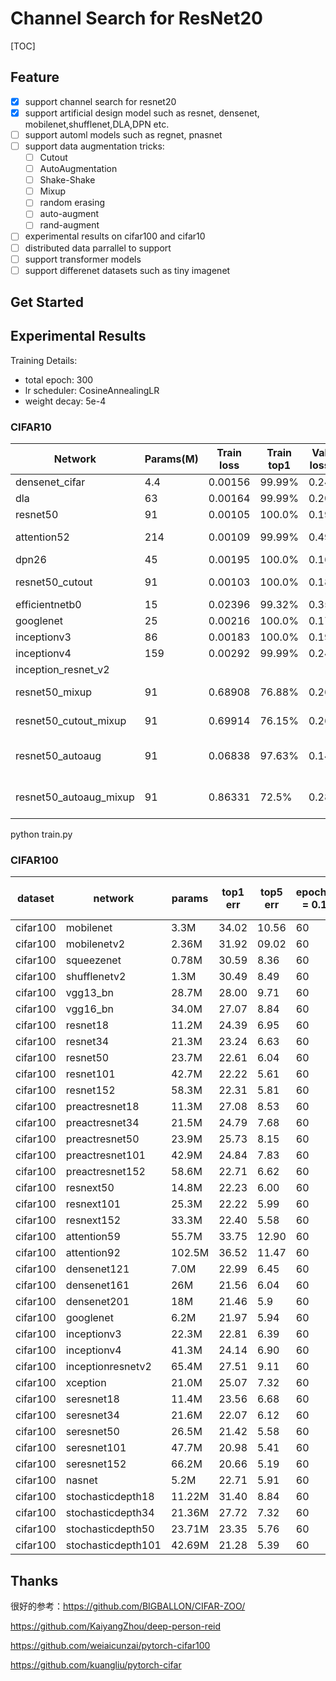 # Channel Search for ResNet20

[TOC]

## Feature

- [x] support channel search for resnet20
- [x] support artificial design model such as resnet, densenet, mobilenet,shufflenet,DLA,DPN etc. 
- [ ] support automl models such as regnet, pnasnet
- [ ] support data augmentation tricks:
	- [ ] Cutout
	- [ ] AutoAugmentation
	- [ ] Shake-Shake
	- [ ] Mixup
	- [ ] random erasing
	- [ ] auto-augment
	- [ ] rand-augment
- [ ] experimental results on cifar100 and cifar10
- [ ] distributed data parrallel to support
- [ ] support transformer models
- [ ] support differenet datasets such as tiny imagenet

## Get Started





## Experimental Results

Training Details:

- total epoch: 300 
- lr scheduler: CosineAnnealingLR
- weight decay: 5e-4

### CIFAR10

| Network                | Params(M) | Train loss | Train top1 | Val loss | Val top1 | Hyper                                   | GPU(M) |
| ---------------------- | --------- | ---------- | ---------- | -------- | -------- | --------------------------------------- | ------ |
| densenet_cifar         | 4.4       | 0.00156    | 99.99%     | 0.24     | 94.83%   | 0.1/256/w/o cutout                      | 7303   |
| dla                    | 63        | 0.00164    | 99.99%     | 0.20     | 95.57%   | 0.1/256/w/o cutout                      | 5555   |
| resnet50               | 91        | 0.00105    | 100.0%     | 0.19     | 95.74%   | 0.1/256/w/o cutout                      | 10895  |
| attention52            | 214       | 0.00109    | 99.99%     | 0.49     | 90.62%   | 0.01/256/w/o cutout                     | 5691   |
| dpn26                  | 45        | 0.00195    | 100.0%     | 0.16     | 95.43%   | 0.1/256/w/o cutout                      | 10260  |
| resnet50_cutout        | 91        | 0.00103    | 100.0%     | 0.18     | 95.87%   | 0.1/128/ cutout=0.5                     | 10895  |
| efficientnetb0         | 15        | 0.02396    | 99.32%     | 0.35     | 91.52%   | 0.1/128/w/o cutout                      | 3961   |
| googlenet              | 25        | 0.00216    | 100.0%     | 0.17     | 95.18%   | 0.1/128/w/o cutout                      | 7689   |
| inceptionv3            | 86        | 0.00183    | 100.0%     | 0.19     | 95.27%   | 0.1/128/w/o cutout                      | 8053   |
| inceptionv4            | 159       | 0.00292    | 99.99%     | 0.24     | 93.50%   | 0.1/64/w/o cutout                       | 7557   |
| inception_resnet_v2    |           |            |            |          |          |                                         |        |
| resnet50_mixup         | 91        | 0.68908    | 76.88%     | 0.26     | 96.44%   | 0.1/128/w/o cutout/ w mixup             | 10895  |
| resnet50_cutout_mixup  | 91        | 0.69914    | 76.15%     | 0.26     | 96.44%   | 0.1/128/cutout=0.5 /w mixup             | 10895  |
| resnet50_autoaug       | 91        | 0.06838    | 97.63%     | 0.14     | 96.10%   | 0.1/128/w/o cutout w/o mixup/ w autoaug | 6479   |
| resnet50_autoaug_mixup | 91        | 0.86331    | 72.5%      | 0.28     | 96.95%   | 0.1/128/w/o cutout w/mixup w/ autoaug   | 6101   |



python train.py 



### CIFAR100

| dataset  | network            | params | top1 err | top5 err | epoch(lr = 0.1) | epoch(lr = 0.02) | epoch(lr = 0.004) | epoch(lr = 0.0008) | total epoch |
| -------- | ------------------ | ------ | -------- | -------- | --------------- | ---------------- | ----------------- | ------------------ | ----------- |
| cifar100 | mobilenet          | 3.3M   | 34.02    | 10.56    | 60              | 60               | 40                | 40                 | 200         |
| cifar100 | mobilenetv2        | 2.36M  | 31.92    | 09.02    | 60              | 60               | 40                | 40                 | 200         |
| cifar100 | squeezenet         | 0.78M  | 30.59    | 8.36     | 60              | 60               | 40                | 40                 | 200         |
| cifar100 | shufflenetv2       | 1.3M   | 30.49    | 8.49     | 60              | 60               | 40                | 40                 | 200         |
| cifar100 | vgg13_bn           | 28.7M  | 28.00    | 9.71     | 60              | 60               | 40                | 40                 | 200         |
| cifar100 | vgg16_bn           | 34.0M  | 27.07    | 8.84     | 60              | 60               | 40                | 40                 | 200         |
| cifar100 | resnet18           | 11.2M  | 24.39    | 6.95     | 60              | 60               | 40                | 40                 | 200         |
| cifar100 | resnet34           | 21.3M  | 23.24    | 6.63     | 60              | 60               | 40                | 40                 | 200         |
| cifar100 | resnet50           | 23.7M  | 22.61    | 6.04     | 60              | 60               | 40                | 40                 | 200         |
| cifar100 | resnet101          | 42.7M  | 22.22    | 5.61     | 60              | 60               | 40                | 40                 | 200         |
| cifar100 | resnet152          | 58.3M  | 22.31    | 5.81     | 60              | 60               | 40                | 40                 | 200         |
| cifar100 | preactresnet18     | 11.3M  | 27.08    | 8.53     | 60              | 60               | 40                | 40                 | 200         |
| cifar100 | preactresnet34     | 21.5M  | 24.79    | 7.68     | 60              | 60               | 40                | 40                 | 200         |
| cifar100 | preactresnet50     | 23.9M  | 25.73    | 8.15     | 60              | 60               | 40                | 40                 | 200         |
| cifar100 | preactresnet101    | 42.9M  | 24.84    | 7.83     | 60              | 60               | 40                | 40                 | 200         |
| cifar100 | preactresnet152    | 58.6M  | 22.71    | 6.62     | 60              | 60               | 40                | 40                 | 200         |
| cifar100 | resnext50          | 14.8M  | 22.23    | 6.00     | 60              | 60               | 40                | 40                 | 200         |
| cifar100 | resnext101         | 25.3M  | 22.22    | 5.99     | 60              | 60               | 40                | 40                 | 200         |
| cifar100 | resnext152         | 33.3M  | 22.40    | 5.58     | 60              | 60               | 40                | 40                 | 200         |
| cifar100 | attention59        | 55.7M  | 33.75    | 12.90    | 60              | 60               | 40                | 40                 | 200         |
| cifar100 | attention92        | 102.5M | 36.52    | 11.47    | 60              | 60               | 40                | 40                 | 200         |
| cifar100 | densenet121        | 7.0M   | 22.99    | 6.45     | 60              | 60               | 40                | 40                 | 200         |
| cifar100 | densenet161        | 26M    | 21.56    | 6.04     | 60              | 60               | 60                | 40                 | 200         |
| cifar100 | densenet201        | 18M    | 21.46    | 5.9      | 60              | 60               | 40                | 40                 | 200         |
| cifar100 | googlenet          | 6.2M   | 21.97    | 5.94     | 60              | 60               | 40                | 40                 | 200         |
| cifar100 | inceptionv3        | 22.3M  | 22.81    | 6.39     | 60              | 60               | 40                | 40                 | 200         |
| cifar100 | inceptionv4        | 41.3M  | 24.14    | 6.90     | 60              | 60               | 40                | 40                 | 200         |
| cifar100 | inceptionresnetv2  | 65.4M  | 27.51    | 9.11     | 60              | 60               | 40                | 40                 | 200         |
| cifar100 | xception           | 21.0M  | 25.07    | 7.32     | 60              | 60               | 40                | 40                 | 200         |
| cifar100 | seresnet18         | 11.4M  | 23.56    | 6.68     | 60              | 60               | 40                | 40                 | 200         |
| cifar100 | seresnet34         | 21.6M  | 22.07    | 6.12     | 60              | 60               | 40                | 40                 | 200         |
| cifar100 | seresnet50         | 26.5M  | 21.42    | 5.58     | 60              | 60               | 40                | 40                 | 200         |
| cifar100 | seresnet101        | 47.7M  | 20.98    | 5.41     | 60              | 60               | 40                | 40                 | 200         |
| cifar100 | seresnet152        | 66.2M  | 20.66    | 5.19     | 60              | 60               | 40                | 40                 | 200         |
| cifar100 | nasnet             | 5.2M   | 22.71    | 5.91     | 60              | 60               | 40                | 40                 | 200         |
| cifar100 | stochasticdepth18  | 11.22M | 31.40    | 8.84     | 60              | 60               | 40                | 40                 | 200         |
| cifar100 | stochasticdepth34  | 21.36M | 27.72    | 7.32     | 60              | 60               | 40                | 40                 | 200         |
| cifar100 | stochasticdepth50  | 23.71M | 23.35    | 5.76     | 60              | 60               | 40                | 40                 | 200         |
| cifar100 | stochasticdepth101 | 42.69M | 21.28    | 5.39     | 60              | 60               | 40                | 40                 | 200         |





## Thanks

很好的参考：https://github.com/BIGBALLON/CIFAR-ZOO/

https://github.com/KaiyangZhou/deep-person-reid

https://github.com/weiaicunzai/pytorch-cifar100

https://github.com/kuangliu/pytorch-cifar

